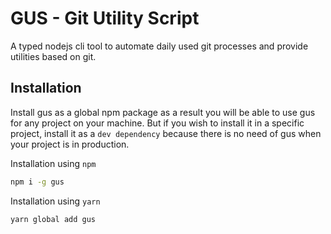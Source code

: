 # GUS - Git Utility Script

A typed nodejs cli tool to automate daily used git processes and provide utilities based on git.

## Installation

Install gus as a global npm package as a result you will be able to use gus for any project on your machine. But if you wish to install it in a specific project, install it as a `dev dependency` because there is no need of gus when your project is in production.

Installation using `npm`

```cmd
npm i -g gus
```

Installation using `yarn`

```cmd
yarn global add gus
```
